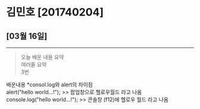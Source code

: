 # 김민호 [201740204]

## [03월 16일]
---
> 오늘 배운 내용 요약 <br />
> 여러줄 요약<br>
> 3번

배운내용
*consol.log와 alert의 차이점<br>
alert("hello world...!");  >> 팝업창으로 헬로우월드 라고 나옴<br>
console.log("hello world...!");  >> 콘솔창 (f12)에 헬로우 월드 라고 나옴<br>

<table>
</tabla>

